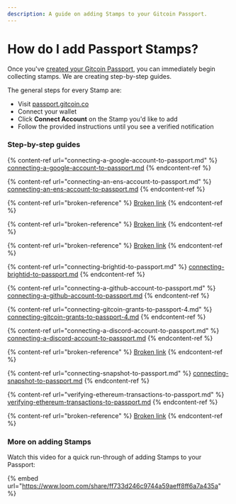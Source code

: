 ```yaml
---
description: A guide on adding Stamps to your Gitcoin Passport.
---
```


# How do I add Passport Stamps?

Once you've [created your Gitcoin Passport](../how-do-i-create-a-gitcoin-passport.md), you can immediately begin collecting stamps. We are creating step-by-step guides.

The general steps for every Stamp are:

* Visit [passport.gitcoin.co](https://passport.gitcoin.co/)
* Connect your wallet
* Click **Connect Account** on the Stamp you'd like to add
* Follow the provided instructions until you see a verified notification

### Step-by-step guides

{% content-ref url="connecting-a-google-account-to-passport.md" %}
[connecting-a-google-account-to-passport.md](connecting-a-google-account-to-passport.md)
{% endcontent-ref %}

{% content-ref url="connecting-an-ens-account-to-passport.md" %}
[connecting-an-ens-account-to-passport.md](connecting-an-ens-account-to-passport.md)
{% endcontent-ref %}

{% content-ref url="broken-reference" %}
[Broken link](broken-reference)
{% endcontent-ref %}

{% content-ref url="broken-reference" %}
[Broken link](broken-reference)
{% endcontent-ref %}

{% content-ref url="broken-reference" %}
[Broken link](broken-reference)
{% endcontent-ref %}

{% content-ref url="connecting-brightid-to-passport.md" %}
[connecting-brightid-to-passport.md](connecting-brightid-to-passport.md)
{% endcontent-ref %}

{% content-ref url="connecting-a-github-account-to-passport.md" %}
[connecting-a-github-account-to-passport.md](connecting-a-github-account-to-passport.md)
{% endcontent-ref %}

{% content-ref url="connecting-gitcoin-grants-to-passport-4.md" %}
[connecting-gitcoin-grants-to-passport-4.md](connecting-gitcoin-grants-to-passport-4.md)
{% endcontent-ref %}

{% content-ref url="connecting-a-discord-account-to-passport.md" %}
[connecting-a-discord-account-to-passport.md](connecting-a-discord-account-to-passport.md)
{% endcontent-ref %}

{% content-ref url="broken-reference" %}
[Broken link](broken-reference)
{% endcontent-ref %}

{% content-ref url="connecting-snapshot-to-passport.md" %}
[connecting-snapshot-to-passport.md](connecting-snapshot-to-passport.md)
{% endcontent-ref %}

{% content-ref url="verifying-ethereum-transactions-to-passport.md" %}
[verifying-ethereum-transactions-to-passport.md](verifying-ethereum-transactions-to-passport.md)
{% endcontent-ref %}

{% content-ref url="broken-reference" %}
[Broken link](broken-reference)
{% endcontent-ref %}

### More on adding Stamps

Watch this video for a quick run-through of adding Stamps to your Passport:&#x20;

{% embed url="https://www.loom.com/share/ff733d246c9744a59aeff8ff6a7a435a" %}
